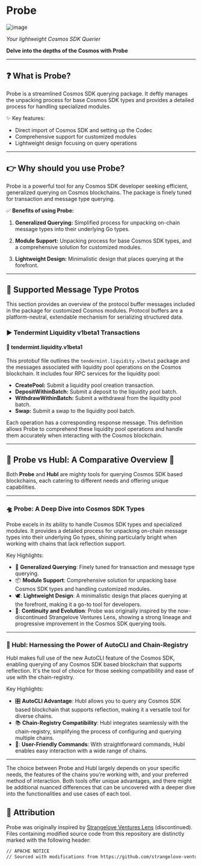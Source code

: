 # Probe 
![image](https://github.com/DefiantLabs/probe/assets/807940/1ac446be-4ba7-4ee2-b317-856930b899fb)


*Your lightweight Cosmos SDK Querier*

**Delve into the depths of the Cosmos with Probe**

---

## :question: What is Probe?

Probe is a streamlined Cosmos SDK querying package. It deftly manages the unpacking process for base Cosmos SDK types and provides a detailed process for handling specialized modules.

:sparkles: Key features:

- Direct import of Cosmos SDK and setting up the Codec
- Comprehensive support for customized modules
- Lightweight design focusing on query operations

---

## :point_right: Why should you use Probe?

Probe is a powerful tool for any Cosmos SDK developer seeking efficient, generalized querying on Cosmos blockchains. The package is finely tuned for transaction and message type querying.

:white_check_mark: **Benefits of using Probe:**

1. **Generalized Querying:** Simplified process for unpacking on-chain message types into their underlying Go types.

2. **Module Support:** Unpacking process for base Cosmos SDK types, and a comprehensive solution for customized modules.

3. **Lightweight Design:** Minimalistic design that places querying at the forefront.

---

## :satellite: Supported Message Type Protos


This section provides an overview of the protocol buffer messages included in the package for customized Cosmos modules. Protocol buffers are a platform-neutral, extendable mechanism for serializing structured data.

### :arrow_forward: Tendermint Liquidity v1beta1 Transactions

#### :rocket: tendermint.liquidity.v1beta1

This protobuf file outlines the `tendermint.liquidity.v1beta1` package and the messages associated with liquidity pool operations on the Cosmos blockchain. It includes four RPC services for the liquidity pool:

- **CreatePool:** Submit a liquidity pool creation transaction.
- **DepositWithinBatch:** Submit a deposit to the liquidity pool batch.
- **WithdrawWithinBatch:** Submit a withdrawal from the liquidity pool batch.
- **Swap:** Submit a swap to the liquidity pool batch.

Each operation has a corresponding response message. This definition allows Probe to comprehend these liquidity pool operations and handle them accurately when interacting with the Cosmos blockchain.

---
## :rocket: Probe vs Hubl: A Comparative Overview :milky_way:

Both **Probe** and **Hubl** are mighty tools for querying Cosmos SDK based blockchains, each catering to different needs and offering unique capabilities.

---

### :flying_saucer: Probe: A Deep Dive into Cosmos SDK Types

Probe excels in its ability to handle Cosmos SDK types and specialized modules. It provides a detailed process for unpacking on-chain message types into their underlying Go types, shining particularly bright when working with chains that lack reflection support.

Key Highlights:

- :dart: **Generalized Querying**: Finely tuned for transaction and message type querying.
- :package: **Module Support**: Comprehensive solution for unpacking base Cosmos SDK types and handling customized modules.
- 🕊️: **Lightweight Design**: A minimalistic design that places querying at the forefront, making it a go-to tool for developers.
- 🥇: **Continuity and Evolution**: Probe was originally inspired by the now-discontinued Strangelove Ventures Lens, showing a strong lineage and progressive improvement in the Cosmos SDK querying tools.

---

### :stars: Hubl: Harnessing the Power of AutoCLI and Chain-Registry

Hubl makes full use of the new AutoCLI feature of the Cosmos SDK, enabling querying of any Cosmos SDK based blockchain that supports reflection. It's the tool of choice for those seeking compatibility and ease of use with the chain-registry.

Key Highlights:

- :control_knobs: **AutoCLI Advantage**: Hubl allows you to query any Cosmos SDK based blockchain that supports reflection, making it a versatile tool for diverse chains.
- :books: **Chain-Registry Compatibility**: Hubl integrates seamlessly with the chain-registry, simplifying the process of configuring and querying multiple chains.
- 🥰: **User-Friendly Commands**: With straightforward commands, Hubl enables easy interaction with a wide range of chains.

---

The choice between Probe and Hubl largely depends on your specific needs, the features of the chains you're working with, and your preferred method of interaction. Both tools offer unique advantages, and there might be additional nuanced differences that can be uncovered with a deeper dive into the functionalities and use cases of each tool.

## :memo: Attribution

Probe was originally inspired by [Strangelove Ventures Lens](https://github.com/strangelove-ventures/lens) (discontinued). Files containing modified source code from this repository are distinctly marked with the following header:

```markdown
// APACHE NOTICE
// Sourced with modifications from https://github.com/strangelove-ventures/lens
```
